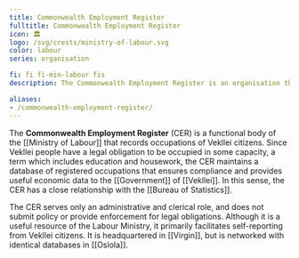 ```yaml
---
title: Commonwealth Employment Register
fulltitle: Commonwealth Employment Register
icon: 🏛️
logo: /svg/crests/ministry-of-labour.svg
color: labour
series: organisation

fi: fi fi-min-labour fis
description: The Commonwealth Employment Register is an organisation that records occupations of Vekllei citizens for the Ministry of Labour.

aliases:
- /commonwealth-employment-register/
---
```

The **Commonwealth Employment Register** (CER) is a functional body of the [[Ministry of Labour]] that records occupations of Vekllei citizens. Since Vekllei people have a legal obligation to be occupied in some capacity, a term which includes education and housework, the CER maintains a database of registered occupations that ensures compliance and provides useful economic data to the [[Government]] of [[Vekllei]]. In this sense, the CER has a close relationship with the [[Bureau of Statistics]].

The CER serves only an administrative and clerical role, and does not submit policy or provide enforcement for legal obligations. Although it is a useful resource of the Labour Ministry, it primarily facilitates self-reporting from Vekllei citizens. It is headquartered in [[Virgin]], but is networked with identical databases in [[Oslola]].